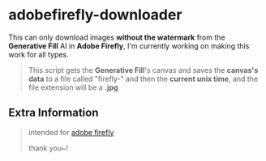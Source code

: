 # adobefirefly-downloader

This can only download images **without the watermark** from the **Generative Fill** AI in **Adobe Firefly**, I'm currently working on making this work for all types.

> This script gets the **Generative Fill**'s canvas and saves the **canvas's data** to a file called "firefly-" and then the **current unix time**, and the file extension will be a **.jpg**

## Extra Information

> intended for [adobe firefly](https://firefly.adobe.com)
> 
> thank you~!
